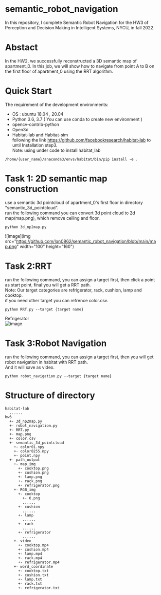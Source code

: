 # semantic_robot_navigation
In this repository, I complete Semantic Robot Navigation for the HW3 of Perception and Decision Making in Intelligent Systems, NYCU, in fall 2022.

# Abstact
In the HW2, we successfully reconstructed a 3D semantic map of apartment_0.
In this job, we will show how to navigate from point A to B on the first floor of apartment_0 using the RRT algorithm.

# Quick Start
The requirement of the development environments:
- OS : ubuntu 18.04 , 20.04
- Python 3.6, 3.7 ( You can use conda to create new environment )
- opencv-contrib-python
- Open3d
- Habitat-lab and Habitat-sim<br>
following the link https://github.com/facebookresearch/habitat-lab
to until Installation step3.<br>
Note: using under code to install habitat_lab
```
/home/{user_name}/anaconda3/envs/habitat/bin/pip install -e .
```

# Task 1: 2D semantic map construction
use a semantic 3d pointcloud of apartment_0's first floor in directory "semantic_3d_pointcloud".</br>
run the following command you can convert 3d point cloud to 2d map(map.png), which remove ceiling and floor.</br>
```
python 3d_np2map.py
```
![image](img src="https://github.com/lon0862/semantic_robot_navigation/blob/main/map.png" width="100" height="160")

# Task 2:RRT
run the following command, you can assign a target first, then click a point as start point, final you will get a RRT path.</br>
Note: Our target categories are refrigerator, rack, cushion, lamp and cooktop.</br>
if you need other target you can refrence color.csv.</br>
```
python RRT.py --target {target name}
```
Refrigerator</br>
![image](https://github.com/lon0862/semantic_robot_navigation/blob/main/path_output/map_img/refrigerator.png)

# Task 3:Robot Navigation
run the following command, you can assign a target first, then you will get robot navigation in habitat with RRT path.</br>
And it will save as video.</br>
```
python robot_navigation.py --target {target name}
```

# Structure of directory
```
habitat-lab
  ......
hw3
  +- 3d_np2map.py
  +- robot_navigation.py
  +- RRT.py
  +- map.png
  +- color.csv
  +- semantic_3d_pointcloud
    +- color01.npy
    +- color0255.npy
    +- point.npy
  +- path_output
    +- map_img
      +- cooktop.png
      +- cushion.png
      +- lamp.png
      +- rack.png
      +- refrigerator.png
    +- RGB_img
      +- cooktop
        +- 0.png
        ......
      +- cushion
        ......
      +- lamp
        ......
      +- rack
        ......
      +- refrigerator
        ......
    +- video
      +- cooktop.mp4
      +- cushion.mp4
      +- lamp.mp4
      +- rack.mp4
      +- refrigerator.mp4
    +- word_coordinate
      +- cooktop.txt
      +- cushion.txt
      +- lamp.txt
      +- rack.txt
      +- refrigerator.txt

